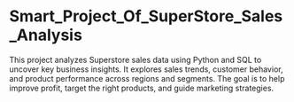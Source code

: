 # Smart_Project_Of_SuperStore_Sales_Analysis
This project analyzes Superstore sales data using Python and SQL to uncover key business insights. It explores sales trends, customer behavior, and product performance across regions and segments. The goal is to help improve profit, target the right products, and guide marketing strategies.
